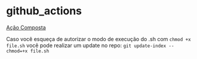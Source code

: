 # github_actions
[Ação Composta](https://docs.github.com/pt/actions/creating-actions/creating-a-composite-action)

Caso você esqueça de autorizar o modo de execução do .sh com `chmod +x file.sh` você pode realizar um update no repo:
```git update-index --chmod=+x file.sh```